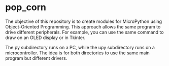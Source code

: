 # pop_corn
The objective of this repository is to create modules for MicroPython using Object-Oriented Programming. This approach allows the same program to drive different peripherals. For example, you can use the same command to draw on an OLED display or in Tkinter.

The py subdirectory runs on a PC, while the upy subdirectory runs on a microcontroller. The idea is for both directories to use the same main program but different drivers.

